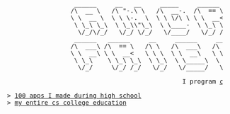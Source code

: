 <pre>
                    ______     __   __     _____     ______     ______     __     __                   
                   /\  __ \   /\ "-.\ \   /\  __-.  /\  == \   /\  ___\   /\ \  _ \ \                  
                   \ \  __ \  \ \ \-.  \  \ \ \/\ \ \ \  __<   \ \  __\   \ \ \/ ".\ \                 
                    \ \_\ \_\  \ \_\\"\_\  \ \____-  \ \_\ \_\  \ \_____\  \ \__/".~\_\                
                     \/_/\/_/   \/_/ \/_/   \/____/   \/_/ /_/   \/_____/   \/_/   \/_/                
                    ______   ______     __     ______     _____     __    __     ______     __   __    
                   /\  ___\ /\  == \   /\ \   /\  ___\   /\  __-.  /\ "-./  \   /\  __ \   /\ "-.\ \   
                   \ \  __\ \ \  __<   \ \ \  \ \  __\   \ \ \/\ \ \ \ \-./\ \  \ \  __ \  \ \ \-.  \  
                    \ \_\    \ \_\ \_\  \ \_\  \ \_____\  \ \____-  \ \_\ \ \_\  \ \_\ \_\  \ \_\\"\_\ 
                     \/_/     \/_/ /_/   \/_/   \/_____/   \/____/   \/_/  \/_/   \/_/\/_/   \/_/ \/_/ 
                     
                                                 I program <a href="https://photos.app.goo.gl/DpoWmg4SSf4z2QPE9">cool shit</a>

  > <a href="https://github.com/Anderita-Games">100 apps I made during high school</a>
  > <a href="https://github.com/Fried-man-Education">my entire cs college education</a>
</pre>
